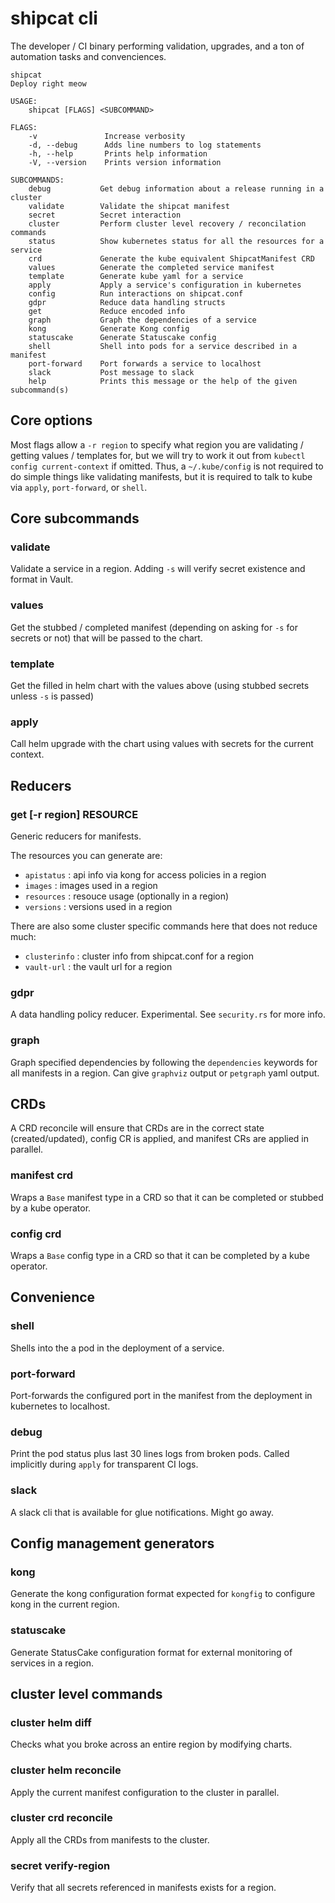 # shipcat cli

The developer / CI binary performing validation, upgrades, and a ton of automation tasks and convenciences.

```
shipcat
Deploy right meow

USAGE:
    shipcat [FLAGS] <SUBCOMMAND>

FLAGS:
    -v               Increase verbosity
    -d, --debug      Adds line numbers to log statements
    -h, --help       Prints help information
    -V, --version    Prints version information

SUBCOMMANDS:
    debug           Get debug information about a release running in a cluster
    validate        Validate the shipcat manifest
    secret          Secret interaction
    cluster         Perform cluster level recovery / reconcilation commands
    status          Show kubernetes status for all the resources for a service
    crd             Generate the kube equivalent ShipcatManifest CRD
    values          Generate the completed service manifest
    template        Generate kube yaml for a service
    apply           Apply a service's configuration in kubernetes
    config          Run interactions on shipcat.conf
    gdpr            Reduce data handling structs
    get             Reduce encoded info
    graph           Graph the dependencies of a service
    kong            Generate Kong config
    statuscake      Generate Statuscake config
    shell           Shell into pods for a service described in a manifest
    port-forward    Port forwards a service to localhost
    slack           Post message to slack
    help            Prints this message or the help of the given subcommand(s)
```

## Core options
Most flags allow a `-r region` to specify what region you are validating / getting values / templates for, but we will try to work it out from `kubectl config current-context` if omitted. Thus, a `~/.kube/config` is not required to do simple things like validating manifests, but it is required to talk to kube via `apply`, `port-forward`, or `shell`.

## Core subcommands

### validate
Validate a service in a region. Adding `-s` will verify secret existence and format in Vault.

### values
Get the stubbed / completed manifest (depending on asking for `-s` for secrets or not) that will be passed to the chart.

### template
Get the filled in helm chart with the values above (using stubbed secrets unless `-s` is passed)

### apply
Call helm upgrade with the chart using values with secrets for the current context.

## Reducers
### get [-r region] RESOURCE
Generic reducers for manifests.

The resources you can generate are:

- `apistatus` : api info via kong for access policies in a region
- `images` : images used in a region
- `resources` : resouce usage (optionally in a region)
- `versions` : versions used in a region

There are also some cluster specific commands here that does not reduce much:

- `clusterinfo` : cluster info from shipcat.conf for a region
- `vault-url` : the vault url for a region

### gdpr
A data handling policy reducer. Experimental. See `security.rs` for more info.

### graph
Graph specified dependencies by following the `dependencies` keywords for all manifests in a region. Can give `graphviz` output or `petgraph` yaml output.

## CRDs
A CRD reconcile will ensure that CRDs are in the correct state (created/updated), config CR is applied, and manifest CRs are applied in parallel.

### manifest crd
Wraps a `Base` manifest type in a CRD so that it can be completed or stubbed by a kube operator.

### config crd
Wraps a `Base` config type in a CRD so that it can be completed by a kube operator.

## Convenience
### shell
Shells into the a pod in the deployment of a service.

### port-forward
Port-forwards the configured port in the manifest from the deployment in kubernetes to localhost.

### debug
Print the pod status plus last 30 lines logs from broken pods. Called implicitly during `apply` for transparent CI logs.

### slack
A slack cli that is available for glue notifications. Might go away.

## Config management generators

### kong
Generate the kong configuration format expected for `kongfig` to configure kong in the current region.

### statuscake
Generate StatusCake configuration format for external monitoring of services in a region.

## cluster level commands

### cluster helm diff
Checks what you broke across an entire region by modifying charts.

### cluster helm reconcile
Apply the current manifest configuration to the cluster in parallel.

### cluster crd reconcile
Apply all the CRDs from manifests to the cluster.

### secret verify-region
Verify that all secrets referenced in manifests exists for a region.
